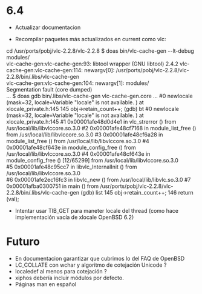 
6.4
===

* Actualizar documentacion


* Recompilar paquetes más actualizados en current como vlc:

cd /usr/ports/pobj/vlc-2.2.8/vlc-2.2.8
$ doas bin/vlc-cache-gen --lt-debug modules/                                                                                                               
vlc-cache-gen:vlc-cache-gen:93: libtool wrapper (GNU libtool) 2.4.2
vlc-cache-gen:vlc-cache-gen:114: newargv[0]: /usr/ports/pobj/vlc-2.2.8/vlc-2.2.8/bin/.libs/vlc-cache-gen                                                       
vlc-cache-gen:vlc-cache-gen:104: newargv[1]: modules/                                                                                                          
Segmentation fault (core dumped)  
...
$ doas gdb bin/.libs/vlc-cache-gen vlc-cache-gen.core
...
#0  newlocale (mask=32, locale=Variable "locale" is not available.
) at xlocale_private.h:145
145             obj->retain_count++;
(gdb) bt
#0  newlocale (mask=32, locale=Variable "locale" is not available.
) at xlocale_private.h:145
#1  0x00001afe48d0d4e1 in vlc_strerror ()
   from /usr/local/lib/libvlccore.so.3.0
#2  0x00001afe48cf7168 in module_list_free ()
   from /usr/local/lib/libvlccore.so.3.0
#3  0x00001afe48cf6a28 in module_list_free ()
   from /usr/local/lib/libvlccore.so.3.0
#4  0x00001afe48cf643e in module_config_free ()
   from /usr/local/lib/libvlccore.so.3.0
#4  0x00001afe48cf643e in module_config_free ()                                                                                                       [12/65299]
   from /usr/local/lib/libvlccore.so.3.0                                                                                                                       
#5  0x00001afe48c95cc7 in libvlc_InternalInit ()
   from /usr/local/lib/libvlccore.so.3.0                                                                                                                       
#6  0x00001afe2ec16fc3 in libvlc_new ()
   from /usr/local/lib/libvlc.so.3.0
#7  0x00001afba0300751 in main ()
   from /usr/ports/pobj/vlc-2.2.8/vlc-2.2.8/bin/.libs/vlc-cache-gen
(gdb) list
145             obj->retain_count++;
146             return (val);


* Intentar usar TIB_GET para maneter locale del thread (como hace
  implementación vacía de xlocale OpenBSD 6.2)

Futuro
======
* En documentacion garantizar que cubrimos lo del FAQ de OpenBSD
* LC_COLLATE con wchar y algoritmo de cotejación Unicode ?
* localedef al menos para cotejación ?
* xiphos debería incluir módulos por defecto.
* Páginas man en español

